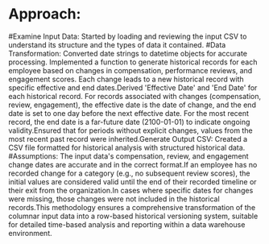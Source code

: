 # Approach:
#Examine Input Data:
Started by loading and reviewing the input CSV to understand its structure and the types of data it contained.
#Data Transformation:
Converted date strings to datetime objects for accurate processing.
Implemented a function to generate historical records for each employee based on changes in compensation, performance reviews, and engagement scores. Each change leads to a new historical record with specific effective and end dates.Derived 'Effective Date' and 'End Date' for each historical record. For records associated with changes (compensation, review, engagement), the effective date is the date of change, and the end date is set to one day before the next effective date. For the most recent record, the end date is a far-future date (2100-01-01) to indicate ongoing validity.Ensured that for periods without explicit changes, values from the most recent past record were inherited.Generate Output CSV: Created a CSV file formatted for historical analysis with structured historical data.
#Assumptions:
The input data's compensation, review, and engagement change dates are accurate and in the correct format.If an employee has no recorded change for a category (e.g., no subsequent review scores), the initial values are considered valid until the end of their recorded timeline or their exit from the organization.In cases where specific dates for changes were missing, those changes were not included in the historical records.This methodology ensures a comprehensive transformation of the columnar input data into a row-based historical versioning system, suitable for detailed time-based analysis and reporting within a data warehouse environment.

